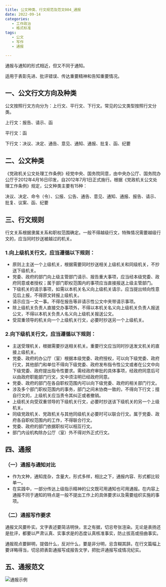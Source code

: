 ```yaml
---
title: 公文种类、行文规范及范文004_通报
date: 2022-09-14 
categories:
   - 工作政治
   - 格式标准
tags: 
   - 公文
   - 写作
   - 通报

---
```

通报与通知的形式相近，但又不同于通知。 
<!-- more -->
适用于表彰先进、批评错误、传达重要精神和告知重要情况。

## 一、公文行文方向及种类

公文按照行文方向分为：上行文、平行文、下行文。常见的公文类型按照行文分类。

上行文：报告、请示、函

平行文：函

下行文：决议、决定、通告、意见、通知、通报、批复、函、纪要


## 二、公文种类

《党政机关公文处理工作条例》经党中央、国务院同意，由中央办公厅、国务院办公厅于2012年4月16日印发，自2012年7月1日正式施行。根据《党政机关公文处理工作条例》规定，公文种类主要有15种：

决议、决定、命令（令）、公报、公告、通告、意见、通知、通报、报告、请示、批复、议案、函、纪要

## 三、行文规则
行文关系根据隶属关系和职权范围确定。一般不得越级行文，特殊情况需要越级行文的，应当同时抄送被越过的机关。
### 1.向上级机关行文，应当遵循以下规则：
- 原则上主送一个上级机关，根据需要同时抄送相关上级机关和同级机关，不抄送下级机关。
- 党委、政府的部门向上级主管部门请示、报告重大事项，应当经本级党委、政府同意或者授权；属于部门职权范围内的事项应当直接报送上级主管部门。
- 下级机关的请示事项，如需以本机关名义向上级机关请示，应当提出倾向性意见后上报，不得原文转报上级机关。
- 请示应当一文一事。不得在报告等非请示性公文中夹带请示事项。
- 除上级机关负责人直接交办事项外，不得以本机关名义向上级机关负责人报送公文，不得以本机关负责人名义向上级机关报送公文。
- 受双重领导的机关向一个上级机关行文，必要时抄送另一个上级机关。

### 2.向下级机关行文，应当遵循以下规则：
- 主送受理机关，根据需要抄送相关机关。重要行文应当同时抄送发文机关的直接上级机关。
- 党委、政府的办公厅（室）根据本级党委、政府授权，可以向下级党委、政府行文，其他部门和单位不得向下级党委、政府发布指令性公文或者在公文中向下级党委、政府提出指令性要求。需经政府审批的具体事项，经政府同意后可以由政府职能部门行文，文中须注明已经政府同意。
- 党委、政府的部门在各自职权范围内可以向下级党委、政府的相关部门行文。
- 涉及多个部门职权范围内的事务，部门之间未协商一致的，不得向下行文；擅自行文的，上级机关应当责令其纠正或者撤销。
- 上级机关向受双重领导的下级机关行文，必要时抄送该下级机关的另一个上级机关。
- 同级党政机关、党政机关与其他同级机关必要时可以联合行文。属于党委、政府各自职权范围内的工作，不得联合行文。
- 党委、政府的部门依据职权可以相互行文。
- 部门内设机构除办公厅（室）外不得对外正式行文。

## 四、通报
### （一）通报与通知对比
- 作为文种，通知庞杂，含量大，形式多样，相比之下，通报内容、形式都比较单一。
- 在实践中，一部分传达上级指示精神的公文既可用通知也可用通报。在内容上通报不同于通知的特点是一般不提出工作上的具体要求以及需要组织实施的事项。 

### （二）通报写作要求
通报文风要朴实。文字表述要简洁明快，言之有据，切忌夸张渲染。无论是表扬还是批评，都要以严肃认真、实事求是的态度认真核准事实，防止拔高或扭曲事实。

通报观点要鲜明，提倡什么，反对什么，要是非分明，忌含糊其辞。在行文篇幅上要详略得当，切忌把表彰通报写成报告文学，把批评通报写成情况纪实。

## 五、通报范文

![通报示例](https://preview.cloud.189.cn/image/imageAction?param=0DAFA84158A6C8572875E3D208F84F211D876CAB1AB993D3E6D61475CB3B53A630949A4824AECE4A2B579159042D1FB3244548B43C9E546B30901AA607912E1D01D156241CF70AF783DD1A46D52D19A05D4C102ACA476087C7FE64CAD3EFEAF723B0A9D76668BFB8AE3F10B4A629A9D6)